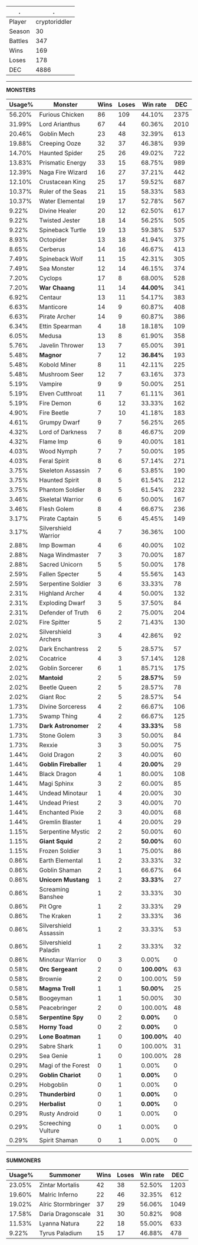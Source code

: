 .|.
|-|-
Player|cryptoriddler
Season|30
Battles|347
Wins|169
Loses|178
DEC|4886

---
**MONSTERS**

Usage%|Monster|Wins|Loses|Win rate|DEC|
-|-|-|-|-|-|
56.20%|Furious Chicken|86|109|44.10%|2375|
31.99%|Lord Arianthus|67|44|60.36%|2010|
20.46%|Goblin Mech|23|48|32.39%|613|
19.88%|Creeping Ooze|32|37|46.38%|939|
14.70%|Haunted Spider|25|26|49.02%|722|
13.83%|Prismatic Energy|33|15|68.75%|989|
12.39%|Naga Fire Wizard|16|27|37.21%|442|
12.10%|Crustacean King|25|17|59.52%|687|
10.37%|Ruler of the Seas|21|15|58.33%|583|
10.37%|Water Elemental|19|17|52.78%|567|
9.22%|Divine Healer|20|12|62.50%|617|
9.22%|Twisted Jester|18|14|56.25%|505|
9.22%|Spineback Turtle|19|13|59.38%|537|
8.93%|Octopider|13|18|41.94%|375|
8.65%|Cerberus|14|16|46.67%|413|
7.49%|Spineback Wolf|11|15|42.31%|305|
7.49%|Sea Monster|12|14|46.15%|374|
7.20%|Cyclops|17|8|68.00%|528|
7.20%|**War Chaang**|11|14|**44.00%**|341|
6.92%|Centaur|13|11|54.17%|383|
6.63%|Manticore|14|9|60.87%|408|
6.63%|Pirate Archer|14|9|60.87%|386|
6.34%|Ettin Spearman|4|18|18.18%|109|
6.05%|Medusa|13|8|61.90%|358|
5.76%|Javelin Thrower|13|7|65.00%|391|
5.48%|**Magnor**|7|12|**36.84%**|193|
5.48%|Kobold Miner|8|11|42.11%|225|
5.48%|Mushroom Seer|12|7|63.16%|373|
5.19%|Vampire|9|9|50.00%|251|
5.19%|Elven Cutthroat|11|7|61.11%|361|
5.19%|Fire Demon|6|12|33.33%|162|
4.90%|Fire Beetle|7|10|41.18%|183|
4.61%|Grumpy Dwarf|9|7|56.25%|265|
4.32%|Lord of Darkness|7|8|46.67%|209|
4.32%|Flame Imp|6|9|40.00%|181|
4.03%|Wood Nymph|7|7|50.00%|195|
4.03%|Feral Spirit|8|6|57.14%|271|
3.75%|Skeleton Assassin|7|6|53.85%|190|
3.75%|Haunted Spirit|8|5|61.54%|212|
3.75%|Phantom Soldier|8|5|61.54%|232|
3.46%|Skeletal Warrior|6|6|50.00%|167|
3.46%|Flesh Golem|8|4|66.67%|236|
3.17%|Pirate Captain|5|6|45.45%|149|
3.17%|Silvershield Warrior|4|7|36.36%|100|
2.88%|Imp Bowman|4|6|40.00%|102|
2.88%|Naga Windmaster|7|3|70.00%|187|
2.88%|Sacred Unicorn|5|5|50.00%|178|
2.59%|Fallen Specter|5|4|55.56%|143|
2.59%|Serpentine Soldier|3|6|33.33%|78|
2.31%|Highland Archer|4|4|50.00%|132|
2.31%|Exploding Dwarf|3|5|37.50%|84|
2.31%|Defender of Truth|6|2|75.00%|204|
2.02%|Fire Spitter|5|2|71.43%|130|
2.02%|Silvershield Archers|3|4|42.86%|92|
2.02%|Dark Enchantress|2|5|28.57%|57|
2.02%|Cocatrice|4|3|57.14%|128|
2.02%|Goblin Sorcerer|6|1|85.71%|175|
2.02%|**Mantoid**|2|5|**28.57%**|59|
2.02%|Beetle Queen|2|5|28.57%|78|
2.02%|Giant Roc|2|5|28.57%|54|
1.73%|Divine Sorceress|4|2|66.67%|106|
1.73%|Swamp Thing|4|2|66.67%|125|
1.73%|**Dark Astronomer**|2|4|**33.33%**|58|
1.73%|Stone Golem|3|3|50.00%|84|
1.73%|Rexxie|3|3|50.00%|75|
1.44%|Gold Dragon|2|3|40.00%|60|
1.44%|**Goblin Fireballer**|1|4|**20.00%**|29|
1.44%|Black Dragon|4|1|80.00%|108|
1.44%|Magi Sphinx|3|2|60.00%|85|
1.44%|Undead Minotaur|1|4|20.00%|30|
1.44%|Undead Priest|2|3|40.00%|70|
1.44%|Enchanted Pixie|2|3|40.00%|68|
1.44%|Gremlin Blaster|1|4|20.00%|29|
1.15%|Serpentine Mystic|2|2|50.00%|60|
1.15%|**Giant Squid**|2|2|**50.00%**|60|
1.15%|Frozen Soldier|3|1|75.00%|86|
0.86%|Earth Elemental|1|2|33.33%|32|
0.86%|Goblin Shaman|2|1|66.67%|64|
0.86%|**Unicorn Mustang**|1|2|**33.33%**|27|
0.86%|Screaming Banshee|1|2|33.33%|30|
0.86%|Pit Ogre|1|2|33.33%|29|
0.86%|The Kraken|1|2|33.33%|36|
0.86%|Silvershield Assassin|1|2|33.33%|53|
0.86%|Silvershield Paladin|1|2|33.33%|32|
0.86%|Minotaur Warrior|0|3|0.00%|0|
0.58%|**Orc Sergeant**|2|0|**100.00%**|63|
0.58%|Brownie|2|0|100.00%|59|
0.58%|**Magma Troll**|1|1|**50.00%**|25|
0.58%|Boogeyman|1|1|50.00%|30|
0.58%|Peacebringer|2|0|100.00%|48|
0.58%|**Serpentine Spy**|0|2|**0.00%**|0|
0.58%|**Horny Toad**|0|2|**0.00%**|0|
0.29%|**Lone Boatman**|1|0|**100.00%**|40|
0.29%|Sabre Shark|1|0|100.00%|31|
0.29%|Sea Genie|1|0|100.00%|28|
0.29%|Magi of the Forest|0|1|0.00%|0|
0.29%|**Goblin Chariot**|0|1|**0.00%**|0|
0.29%|Hobgoblin|0|1|0.00%|0|
0.29%|**Thunderbird**|0|1|**0.00%**|0|
0.29%|**Herbalist**|0|1|**0.00%**|0|
0.29%|Rusty Android|0|1|0.00%|0|
0.29%|Screeching Vulture|0|1|0.00%|0|
0.29%|Spirit Shaman|0|1|0.00%|0|

---
**SUMMONERS**

Usage%|Summoner|Wins|Loses|Win rate|DEC|
-|-|-|-|-|-|
23.05%|Zintar Mortalis|42|38|52.50%|1203|
19.60%|Malric Inferno|22|46|32.35%|612|
19.02%|Alric Stormbringer|37|29|56.06%|1049|
17.58%|Daria Dragonscale|31|30|50.82%|908|
11.53%|Lyanna Natura|22|18|55.00%|633|
9.22%|Tyrus Paladium|15|17|46.88%|478|
